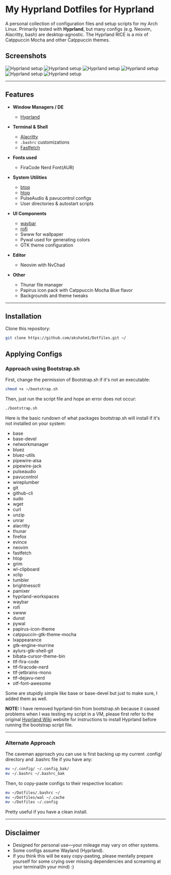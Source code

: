 # My Hyprland Dotfiles for Hyprland

A personal collection of configuration files and setup scripts for my Arch Linux.
Primarily tested with **Hyprland**, but many configs (e.g. Neovim, Alacritty, bash) are desktop-agnostic.
The Hyprland RICE is a mix of Catppuccin Mocha and other Catppuccin themes.

## Screenshots

![Hyprland setup](./assets/S1.png)
![Hyprland setup](./assets/S2.png)
![Hyprland setup](./assets/S3.png)
![Hyprland setup](./assets/S4.png)
![Hyprland setup](./assets/S5.png)
![Hyprland setup](./assets/S6.png)

---

## Features

* **Window Managers / DE**

  * [Hyprland](https://github.com/hyprwm/Hyprland)

* **Terminal & Shell**

  * [Alacritty](https://github.com/alacritty/alacritty)
  * `.bashrc` customizations
  * [Fastfetch](https://github.com/fastfetch-cli/fastfetch)

* **Fonts used**

   * FiraCode Nerd Font(AUR)

* **System Utilities**

  * [btop](https://github.com/aristocratos/btop)
  * [htop](https://htop.dev/)
  * PulseAudio & pavucontrol configs
  * User directories & autostart scripts

* **UI Components**

  * [waybar](https://github.com/Alexays/Waybar)
  * [rofi](https://github.com/davatorium/rofi)
  * Swww for wallpaper
  * Pywal used for generating colors
  * GTK theme configuration

* **Editor**

  * Neovim with NvChad

* **Other**

  * Thunar file manager
  * Papirus icon pack with Catppuccin Mocha Blue flavor
  * Backgrounds and theme tweaks

---

## Installation

Clone this repository:

```bash
git clone https://github.com/akshatm1/Dotfiles.git ~/
```

## Applying Configs

### Approach using Bootstrap.sh

First, change the permission of Bootstrap.sh if it's not an executable:

```bash
chmod +x ~/bootstrap.sh
```

Then, just run the script file and hope an error does not occur:

```bash
./bootstrap.sh
```
Here is the basic rundown of what packages bootstrap.sh will install if it's not installed on your system:

* base
* base-devel 
* networkmanager 
* bluez 
* bluez-utils 
* pipewire-alsa 
* pipewire-jack 
* pulseaudio 
* pavucontrol 
* wireplumber 
* git 
* github-cli 
* sudo 
* wget 
* curl 
* unzip 
* unrar 
* alacritty 
* thunar 
* firefox 
* evince 
* neovim 
* fastfetch 
* htop
* grim 
* wl-clipboard 
* xclip 
* tumbler 
* brightnessctl 
* pamixer
* hyprland-workspaces 
* waybar 
* rofi 
* swww 
* dunst 
* pywal 
* papirus-icon-theme 
* catppuccin-gtk-theme-mocha
* lxappearance 
* gtk-engine-murrine 
* aylurs-gtk-shell-git 
* bibata-cursor-theme-bin 
* ttf-fira-code 
* ttf-firacode-nerd 
* ttf-jetbrains-mono 
* ttf-dejavu-nerd 
* otf-font-awesome

Some are stupidly simple like base or base-devel but just to make sure, I added them as well.

**NOTE:** I have removed hyprland-bin from bootstrap.sh because it caused problems when I was testing my script in a VM, please first refer to the original [Hyprland Wiki](https://wiki.hypr.land) website for instructions to install Hyprland before running the bootstrap script file.

---

### Alternate Approach

The caveman approach you can use is first backing up my current .config/ directory and .bashrc file if you have any:

```bash
mv ~/.config/ ~/.config_bak/
mv ~/.bashrc ~/.bashrc_bak
```

Then, to copy-paste configs to their respective location:

```bash
mv ~/Dotfiles/.bashrc ~/ 
mv ~/Dotfiles/wal ~/.cache
mv ~/Dotfiles ~/.config
``` 

Pretty useful if you have a clean install.

---

## Disclaimer

* Designed for personal use—your mileage may vary on other systems.
* Some configs assume Wayland (Hyprland).
* If you think this will be easy copy-pasting, please mentally prepare yourself for some crying over missing dependencies and screaming at your terminal(In your mind) :)
